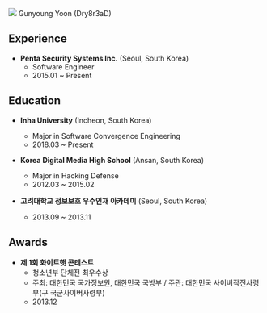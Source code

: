 ![](/img/gyyoon_profile_220.jpg)
Gunyoung Yoon (Dry8r3aD)


## Experience
* **Penta Security Systems Inc.** (Seoul, South Korea)
  * Software Engineer
  * 2015.01 ~ Present

## Education
* **Inha University** (Incheon, South Korea)
  * Major in Software Convergence Engineering
  * 2018.03 ~ Present

* **Korea Digital Media High School** (Ansan, South Korea)
  * Major in Hacking Defense
  * 2012.03 ~ 2015.02

* **고려대학교 정보보호 우수인재 아카데미** (Seoul, South Korea)
  * 2013.09 ~ 2013.11

## Awards
* **제 1회 화이트햇 콘테스트**
  * 청소년부 단체전 최우수상
  * 주최: 대한민국 국가정보원, 대한민국 국방부 / 주관: 대한민국 사이버작전사령부(구 국군사이버사령부)
  * 2013.12
